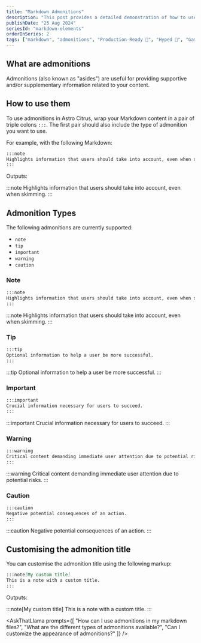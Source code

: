 ```yaml
---
title: "Markdown Admonitions"
description: "This post provides a detailed demonstration of how to use the Markdown admonition feature in Astro Citrus, showcasing its ability to highlight important information, tips, warnings, and other key content types in a visually distinct and customizable format"
publishDate: "25 Aug 2024"
seriesId: "markdown-elements"
orderInSeries: 2
tags: ["markdown", "admonitions", "Production-Ready 🚀", "Hyped 🤡", "Game-Changer 🔥", "Experimental 🧪"]
---
```


## What are admonitions

Admonitions (also known as "asides") are useful for providing supportive and/or supplementary information related to your content.

## How to use them

To use admonitions in Astro Citrus, wrap your Markdown content in a pair of triple colons `:::`. The first pair should also include the type of admonition you want to use.

For example, with the following Markdown:

```md
:::note
Highlights information that users should take into account, even when skimming.
:::
```

Outputs:

:::note
Highlights information that users should take into account, even when skimming.
:::

## Admonition Types

The following admonitions are currently supported:

- `note`
- `tip`
- `important`
- `warning`
- `caution`

### Note

```md
:::note
Highlights information that users should take into account, even when skimming.
:::
```

:::note
Highlights information that users should take into account, even when skimming.
:::

### Tip

```md
:::tip
Optional information to help a user be more successful.
:::
```

:::tip
Optional information to help a user be more successful.
:::

### Important

```md
:::important
Crucial information necessary for users to succeed.
:::
```

:::important
Crucial information necessary for users to succeed.
:::

### Warning

```md
:::warning
Critical content demanding immediate user attention due to potential risks.
:::
```

:::warning
Critical content demanding immediate user attention due to potential risks.
:::

### Caution

```md
:::caution
Negative potential consequences of an action.
:::
```

:::caution
Negative potential consequences of an action.
:::

## Customising the admonition title

You can customise the admonition title using the following markup:

```md
:::note[My custom title]
This is a note with a custom title.
:::
```

Outputs:

:::note[My custom title]
This is a note with a custom title.
:::

<AskThatLlama prompts={[
  "How can I use admonitions in my markdown files?",
  "What are the different types of admonitions available?",
  "Can I customize the appearance of admonitions?"
]} />